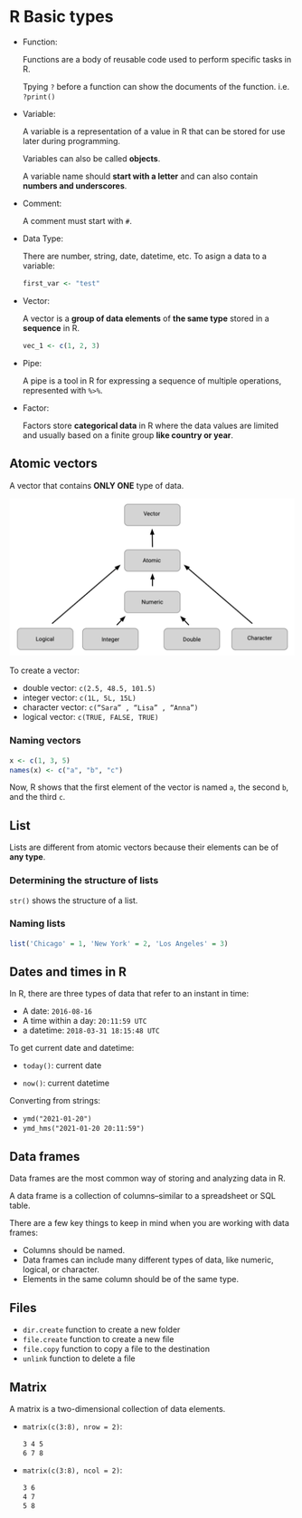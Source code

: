 # R Basic types

- Function:

  Functions are a body of reusable code used to perform specific tasks in R.

  Tpying `?` before a function can show the documents of the function. i.e. `?print()`

- Variable:

  A variable is a representation of a value in R that can be stored for use later during programming.

  Variables can also be called **objects**.

  A variable name should **start with a letter** and can also contain **numbers and underscores**.

- Comment:

  A comment must start with `#`.

- Data Type:

  There are number, string, date, datetime, etc. To asign a data to a variable:

  ```r
  first_var <- "test"
  ```

- Vector:

  A vector is a **group of data elements** of **the same type** stored in a **sequence** in R.

  ```r
  vec_1 <- c(1, 2, 3)
  ```

- Pipe:

  A pipe is a tool in R for expressing a sequence of multiple operations, represented with `%>%`.

- Factor:

  Factors store **categorical data** in R where the data values are limited and usually based on a finite group **like country or year**.

## Atomic vectors

A vector that contains **ONLY ONE** type of data.

![vector-types](./images/vector-types.png)

To create a vector:

- double vector: `c(2.5, 48.5, 101.5)`
- integer vector: `c(1L, 5L, 15L)`
- character vector: `c(“Sara” , “Lisa” , “Anna”)`
- logical vector: `c(TRUE, FALSE, TRUE)`

### Naming vectors

```r
x <- c(1, 3, 5)
names(x) <- c("a", "b", "c")
```

Now, R shows that the first element of the vector is named `a`, the second `b`, and the third `c`.

## List

Lists are different from atomic vectors because their elements can be of **any type**.

### Determining the structure of lists

`str()` shows the structure of a list.

### Naming lists

```r
list('Chicago' = 1, 'New York' = 2, 'Los Angeles' = 3)
```

## Dates and times in R

In R, there are three types of data that refer to an instant in time:

- A date: `2016-08-16`
- A time within a day: `20:11:59 UTC`
- a datetime: `2018-03-31 18:15:48 UTC`

To get current date and datetime:

- `today()`: current date

- `now()`: current datetime

Converting from strings:

- `ymd("2021-01-20")`
- `ymd_hms("2021-01-20 20:11:59")`

## Data frames

Data frames are the most common way of storing and analyzing data in R.

A data frame is a collection of columns–similar to a spreadsheet or SQL table.

There are a few key things to keep in mind when you are working with data frames:

- Columns should be named.
- Data frames can include many different types of data, like numeric, logical, or character.
- Elements in the same column should be of the same type.

## Files

- `dir.create` function to create a new folder
- `file.create` function to create a new file
- `file.copy` function to copy a file to the destination
- `unlink` function to delete a file

## Matrix

A matrix is a two-dimensional collection of data elements.

- `matrix(c(3:8), nrow = 2)`:

  ```
  3 4 5
  6 7 8
  ```

- `matrix(c(3:8), ncol = 2)`:

  ```
  3 6
  4 7
  5 8
  ```
